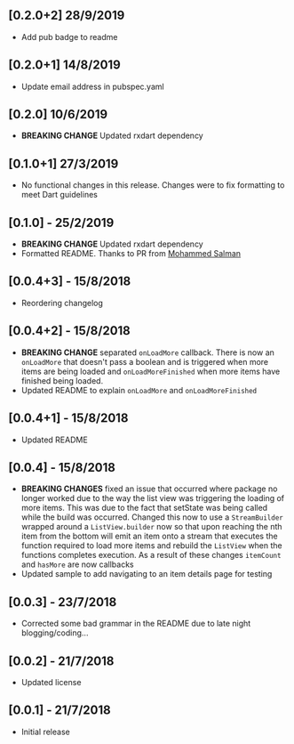## [0.2.0+2] 28/9/2019
* Add pub badge to readme

## [0.2.0+1] 14/8/2019
* Update email address in pubspec.yaml

## [0.2.0] 10/6/2019
* **BREAKING CHANGE** Updated rxdart dependency

## [0.1.0+1] 27/3/2019
* No functional changes in this release. Changes were to fix formatting to meet Dart guidelines

## [0.1.0] - 25/2/2019
* **BREAKING CHANGE** Updated rxdart dependency
* Formatted README. Thanks to PR from [Mohammed Salman](https://github.com/msal4)

## [0.0.4+3] - 15/8/2018

* Reordering changelog

## [0.0.4+2] - 15/8/2018

* **BREAKING CHANGE** separated `onLoadMore` callback. There is now an `onLoadMore` that doesn't pass a boolean and is triggered when more items are being loaded and `onLoadMoreFinished` when more items have finished being loaded.
* Updated README to explain `onLoadMore` and `onLoadMoreFinished`

## [0.0.4+1] - 15/8/2018

* Updated README

## [0.0.4] - 15/8/2018

* **BREAKING CHANGES** fixed an issue that occurred where package no longer worked due to the way the list view was triggering the loading of more items. This was due to the fact that setState was being called while the build was occurred. Changed this now to use a `StreamBuilder` wrapped around a `ListView.builder` now so that upon reaching the nth item from the bottom will emit an item onto a stream that executes the function required to load more items and rebuild the `ListView` when the functions completes execution. As a result of these changes `itemCount` and `hasMore` are now callbacks
* Updated sample to add navigating to an item details page for testing

## [0.0.3] - 23/7/2018

* Corrected some bad grammar in the README due to late night blogging/coding...

## [0.0.2] - 21/7/2018

* Updated license

## [0.0.1] - 21/7/2018

* Initial release
